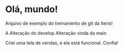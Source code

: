 # Olá, mundo!

Arquivo de exemplo do treinamento de git da Iteris!

A
Alteração do develop
Alteração vinda da main


Criei uma tela de vendas, e ela está funcional. Confia!